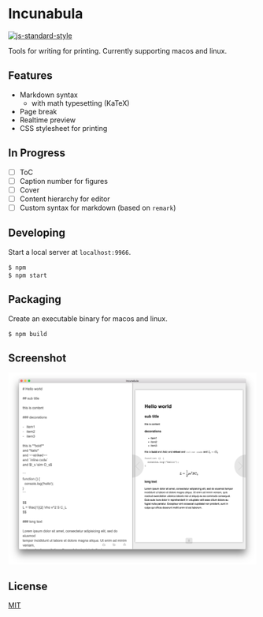 # Incunabula

[![js-standard-style][0]][1]

Tools for writing for printing. Currently supporting macos and linux.

## Features

- Markdown syntax
  - with math typesetting (KaTeX)
- Page break
- Realtime preview
- CSS stylesheet for printing

## In Progress

- [ ] ToC
- [ ] Caption number for figures
- [ ] Cover
- [ ] Content hierarchy for editor
- [ ] Custom syntax for markdown (based on `remark`)

## Developing

Start a local server at `localhost:9966`.

```
$ npm
$ npm start
```

## Packaging

Create an executable binary for macos and linux.

```
$ npm build
```

## Screenshot

![](media/main.png)

## License

[MIT](https://tldrlegal.com/license/mit-license)

[0]: https://img.shields.io/badge/code%20style-standard-brightgreen.svg?style=flat-square
[1]: https://github.com/feross/standard
